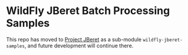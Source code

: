 WildFly JBeret Batch Processing Samples
=======================================

This repo has moved to [Project JBeret](https://github.com/jberet/jsr352) as a sub-module `wildfly-jberet-samples`, and future development will continue there.

